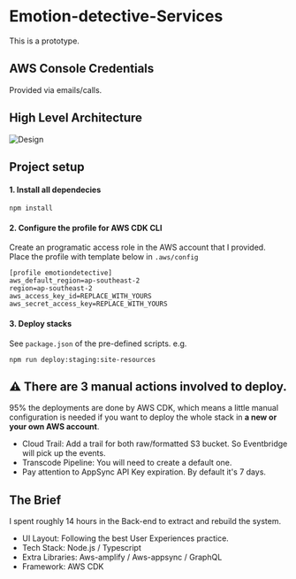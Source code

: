 # Emotion-detective-Services

This is a prototype.

## AWS Console Credentials

Provided via emails/calls.

## High Level Architecture

![Design](https://raw.github.com/JoeyDonArchive/emotion-detective-services/master/designs/architect.jpg)

## Project setup

#### 1. Install all dependecies

```
npm install
```

#### 2. Configure the profile for AWS CDK CLI

Create an programatic access role in the AWS account that I provided.
Place the profile with template below in `.aws/config`

```
[profile emotiondetective]
aws_default_region=ap-southeast-2
region=ap-southeast-2
aws_access_key_id=REPLACE_WITH_YOURS
aws_secret_access_key=REPLACE_WITH_YOURS
```

#### 3. Deploy stacks

See `package.json` of the pre-defined scripts. e.g.

```
npm run deploy:staging:site-resources
```

## ⚠ There are 3 manual actions involved to deploy.

95% the deployments are done by AWS CDK, which means a little manual configuration is needed if you want to deploy the whole stack in **a new or your own AWS account**.

- Cloud Trail: Add a trail for both raw/formatted S3 bucket. So Eventbridge will pick up the events.
- Transcode Pipeline: You will need to create a default one.
- Pay attention to AppSync API Key expiration. By default it's 7 days.

## The Brief

I spent roughly 14 hours in the Back-end to extract and rebuild the system.

- UI Layout: Following the best User Experiences practice.
- Tech Stack: Node.js / Typescript
- Extra Libraries: Aws-amplify / Aws-appsync / GraphQL
- Framework: AWS CDK
